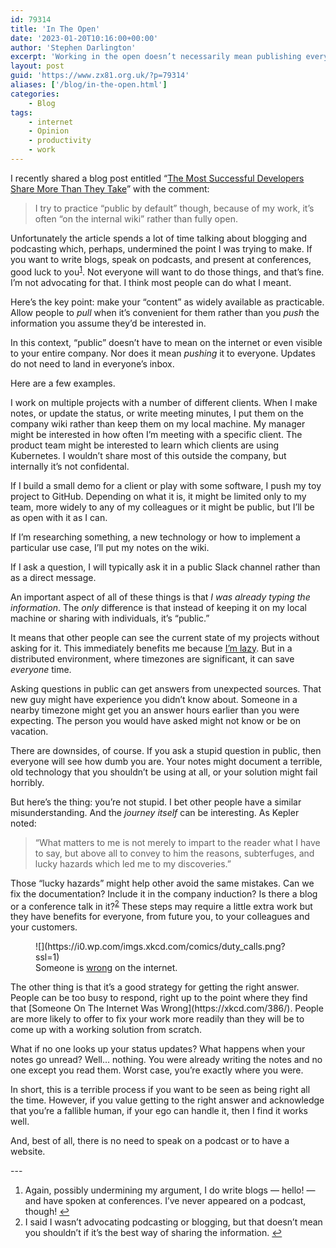 ```yaml
---
id: 79314
title: 'In The Open'
date: '2023-01-20T10:16:00+00:00'
author: 'Stephen Darlington'
excerpt: 'Working in the open doesn’t necessarily mean publishing everything on the Internet.'
layout: post
guid: 'https://www.zx81.org.uk/?p=79314'
aliases: ['/blog/in-the-open.html']
categories:
    - Blog
tags:
    - internet
    - Opinion
    - productivity
    - work
---
```


<span style="font-size: revert;">I recently shared a blog post entitled “</span>[The Most Successful Developers Share More Than They Take](https://stackoverflow.blog/2020/05/14/the-most-successful-developers-share-more-than-they-take/)<span style="font-size: revert;">” with the comment:</span>

> I try to practice “public by default” though, because of my work, it’s often “on the internal wiki” rather than fully open.

Unfortunately the article spends a lot of time talking about blogging and podcasting which, perhaps, undermined the point I was trying to make. If you want to write blogs, speak on podcasts, and present at conferences, good luck to you<sup>[1](#fn1-26329 "see footnote")</sup>. Not everyone will want to do those things, and that’s fine. I’m not advocating for that. I think most people can do what I meant.

Here’s the key point: make your “content” as widely available as practicable. Allow people to *pull* when it’s convenient for them rather than you *push* the information you assume they’d be interested in.

In this context, “public” doesn’t have to mean on the internet or even visible to your entire company. Nor does it mean *pushing* it to everyone. Updates do not need to land in everyone’s inbox.

Here are a few examples.

I work on multiple projects with a number of different clients. When I make notes, or update the status, or write meeting minutes, I put them on the company wiki rather than keep them on my local machine. My manager might be interested in how often I’m meeting with a specific client. The product team might be interested to learn which clients are using Kubernetes. I wouldn’t share most of this outside the company, but internally it’s not confidental.

If I build a small demo for a client or play with some software, I push my toy project to GitHub. Depending on what it is, it might be limited only to my team, more widely to any of my colleagues or it might be public, but I’ll be as open with it as I can.

If I’m researching something, a new technology or how to implement a particular use case, I’ll put my notes on the wiki.

If I ask a question, I will typically ask it in a public Slack channel rather than as a direct message.

An important aspect of all of these things is that *I was already typing the information*. The *only* difference is that instead of keeping it on my local machine or sharing with individuals, it’s “public.”

It means that other people can see the current state of my projects without asking for it. This immediately benefits me because [I’m lazy](https://perl101.org/terms.html). But in a distributed environment, where timezones are significant, it can save *everyone* time.

Asking questions in public can get answers from unexpected sources. That new guy might have experience you didn’t know about. Someone in a nearby timezone might get you an answer hours earlier than you were expecting. The person you would have asked might not know or be on vacation.

There are downsides, of course. If you ask a stupid question in public, then everyone will see how dumb you are. Your notes might document a terrible, old technology that you shouldn’t be using at all, or your solution might fail horribly.

But here’s the thing: you’re not stupid. I bet other people have a similar misunderstanding. And the *journey itself* can be interesting. As Kepler noted:

> “What matters to me is not merely to impart to the reader what I have to say, but above all to convey to him the reasons, subterfuges, and lucky hazards which led me to my discoveries.”

Those “lucky hazards” might help other avoid the same mistakes. Can we fix the documentation? Include it in the company induction? Is there a blog or a conference talk in it?<sup>[2](#fn2-26329 "see footnote")</sup> These steps may require a little extra work but they have benefits for everyone, from future you, to your colleagues and your customers.

<figure class="wp-block-image alignleft">![](https://i0.wp.com/imgs.xkcd.com/comics/duty_calls.png?ssl=1)<figcaption class="wp-element-caption">Someone is <span style="text-decoration: underline;">wrong</span> on the internet.</figcaption></figure>The other thing is that it’s a good strategy for getting the right answer. People can be too busy to respond, right up to the point where they find that [Someone On The Internet Was Wrong](https://xkcd.com/386/). People are more likely to offer to fix your work more readily than they will be to come up with a working solution from scratch.

What if no one looks up your status updates? What happens when your notes go unread? Well… nothing. You were already writing the notes and no one except you read them. Worst case, you’re exactly where you were.

In short, this is a terrible process if you want to be seen as being right all the time. However, if you value getting to the right answer and acknowledge that you’re a fallible human, if your ego can handle it, then I find it works well.

And, best of all, there is no need to speak on a podcast or to have a website.

<div class="footnotes">---

1. Again, possibly undermining my argument, I do write blogs — hello! — and have spoken at conferences. I’ve never appeared on a podcast, though! [↩︎](#fnr1-26329 "return to article")
2. I said I wasn’t advocating podcasting or blogging, but that doesn’t mean you shouldn’t if it’s the best way of sharing the information. [↩︎](#fnr2-26329 "return to article")

</div>